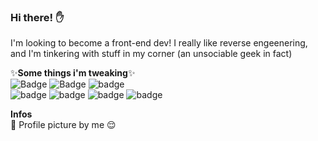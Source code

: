 


### Hi there! ✋
I'm looking to become a front-end dev!
I really like reverse engeenering, and I'm tinkering with stuff in my corner (an unsociable geek in fact)


✨**Some things i'm tweaking**✨ <br>
![Badge](https://img.shields.io/static/v1?label=&message=VSCode&logo=visual-studio-code&color=007ACC) ![Badge](https://img.shields.io/static/v1?label=&message=Node.JS&logo=node.js&color=9cf) ![badge](https://img.shields.io/static/v1?label=&message=Discord.JS&color=9cf&logo=discord) <br> ![badge](https://img.shields.io/static/v1?label=&message=Androz2091/Insta.js&color=9cf&logo=instagram) ![badge](https://img.shields.io/static/v1?label=&message=npm&color=red&logo=npm) ![badge](https://img.shields.io/static/v1?label=&message=TypeScript&color=grey&logo=typescript) ![badge](https://img.shields.io/static/v1?label=&message=React&color=grey&logo=react)

**Infos** <br>
:eyes: Profile picture by me 😌

<br>
<br>


